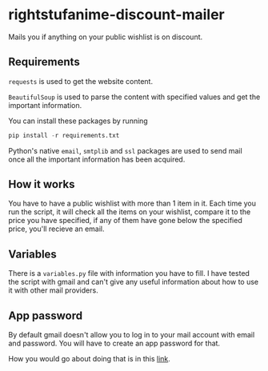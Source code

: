 # rightstufanime-discount-mailer

Mails you if anything on your public wishlist is on discount.

## Requirements

`requests` is used to get the website content.

`BeautifulSoup` is used to parse the content with specified values and get the important information.

You can install these packages by running

```Python
pip install -r requirements.txt
```

Python's native `email`, `smtplib` and `ssl` packages are used to send mail once all the important information has been acquired.

## How it works

You have to have a public wishlist with more than 1 item in it. Each time you run the script, it will check all the items on your wishlist, compare it to the price you have specified, if any of them have gone below the specified price, you'll recieve an email.

## Variables

There is a `variables.py` file with information you have to fill. I have tested the script with gmail and can't give any useful information about how to use it with other mail providers.

## App password

By default gmail doesn't allow you to log in to your mail account with email and password. You will have to create an app password for that.

How you would go about doing that is in this [link](https://help.warmupinbox.com/en/articles/4934806-configure-for-google-workplace-with-two-factor-authentication-2fa).
